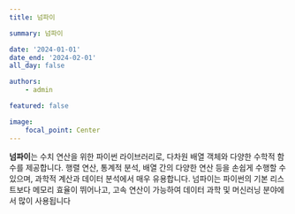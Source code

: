 ```yaml
---
title: 넘파이

summary: 넘파이

date: '2024-01-01'
date_end: '2024-02-01'
all_day: false

authors:
    - admin

featured: false

image:
    focal_point: Center
---
```

**넘파이**는 수치 연산을 위한 파이썬 라이브러리로, 다차원 배열 객체와 다양한 수학적 함수를 제공합니다. 행렬 연산, 통계적 분석, 배열 간의 다양한 연산 등을 손쉽게 수행할 수 있으며, 과학적 계산과 데이터 분석에서 매우 유용합니다. 넘파이는 파이썬의 기본 리스트보다 메모리 효율이 뛰어나고, 고속 연산이 가능하여 데이터 과학 및 머신러닝 분야에서 많이 사용됩니다